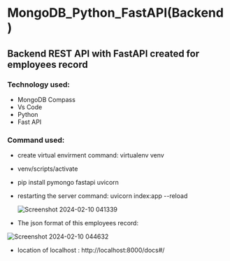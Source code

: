 # MongoDB_Python_FastAPI(Backend)

## Backend REST API with FastAPI created for employees record

### Technology used:
- MongoDB Compass
- Vs Code
- Python
- Fast API 

### Command used:
- create virtual envirment command: virtualenv venv
- venv/scripts/activate
- pip install pymongo fastapi uvicorn
- restarting the server command: uvicorn index:app --reload

  ![Screenshot 2024-02-10 041339](https://github.com/kazihabiba201/craftybay/assets/72264916/6fcde065-f3d9-46ce-910e-52f709a92560)

- The json format of this employees record:
  
![Screenshot 2024-02-10 044632](https://github.com/kazihabiba201/craftybay/assets/72264916/c9158b43-8ba5-4394-b57e-8f2fc4e5d045)

- location of localhost : http://localhost:8000/docs#/
